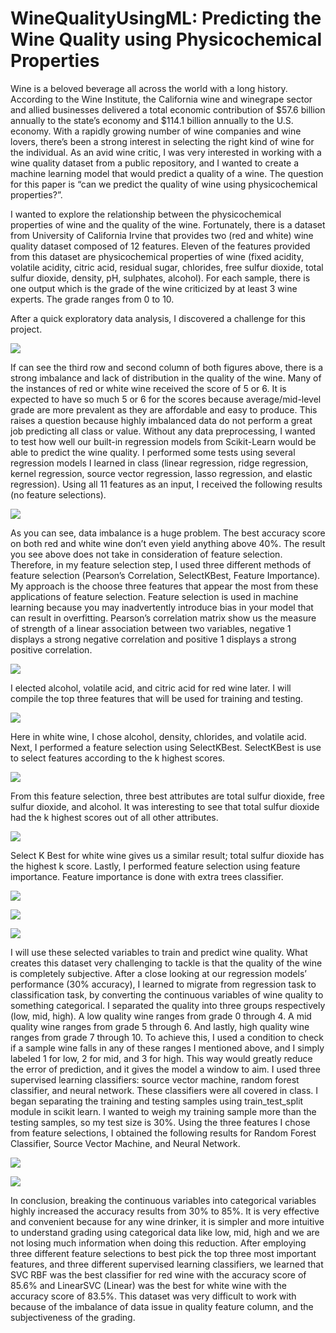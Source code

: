 # WineQualityUsingML: Predicting the Wine Quality using Physicochemical Properties

Wine is a beloved beverage all across the world with a long history. According to the Wine
Institute, the California wine and winegrape sector and allied businesses delivered a total
economic contribution of $57.6 billion annually to the state’s economy and $114.1 billion
annually to the U.S. economy. With a rapidly growing number of wine companies and wine
lovers, there’s been a strong interest in selecting the right kind of wine for the individual. As an
avid wine critic, I was very interested in working with a wine quality dataset from a public
repository, and I wanted to create a machine learning model that would predict a quality of a
wine. The question for this paper is “can we predict the quality of wine using physicochemical
properties?”.


I wanted to explore the relationship between the physicochemical properties of wine and the
quality of the wine. Fortunately, there is a dataset from University of California Irvine that
provides two (red and white) wine quality dataset composed of 12 features. Eleven of the
features provided from this dataset are physicochemical properties of wine (fixed acidity, volatile
acidity, citric acid, residual sugar, chlorides, free sulfur dioxide, total sulfur dioxide, density, pH,
sulphates, alcohol). For each sample, there is one output which is the grade of the wine
criticized by at least 3 wine experts. The grade ranges from 0 to 10.

After a quick exploratory data analysis, I discovered a challenge for this project.

![](https://github.com/heeseungp/WineQualityUsingML/blob/master/img/img1.png)

If can see the third row and second column of both figures above, there is a strong imbalance
and lack of distribution in the quality of the wine. Many of the instances of red or white wine
received the score of 5 or 6. It is expected to have so much 5 or 6 for the scores because
average/mid-level grade are more prevalent as they are affordable and easy to produce. This
raises a question because highly imbalanced data do not perform a great job predicting all class
or value.
Without any data preprocessing, I wanted to test how well our built-in regression models from
Scikit-Learn would be able to predict the wine quality. I performed some tests using several
regression models I learned in class (linear regression, ridge regression, kernel regression,
source vector regression, lasso regression, and elastic regression). Using all 11 features as an
input, I received the following results (no feature selections).

![](https://github.com/heeseungp/WineQualityUsingML/blob/master/img/img2.png)

As you can see, data imbalance is a huge problem. The best accuracy score on both red and
white wine don’t even yield anything above 40%. The result you see above does not take in
consideration of feature selection. Therefore, in my feature selection step, I used three different
methods of feature selection (Pearson’s Correlation, SelectKBest, Feature Importance). My
approach is the choose three features that appear the most from these applications of feature
selection. Feature selection is used in machine learning because you may inadvertently
introduce bias in your model that can result in overfitting.
Pearson’s correlation matrix show us the measure of strength of a linear association between
two variables, negative 1 displays a strong negative correlation and positive 1 displays a strong
positive correlation.

![](https://github.com/heeseungp/WineQualityUsingML/blob/master/img/img3.png)

I elected alcohol, volatile acid, and citric acid for red wine later. I will compile the top three
features that will be used for training and testing.

![](https://github.com/heeseungp/WineQualityUsingML/blob/master/img/img4.png)

Here in white wine, I chose alcohol, density, chlorides, and volatile acid.
Next, I performed a feature selection using SelectKBest. SelectKBest is use to select features
according to the k highest scores.

![](https://github.com/heeseungp/WineQualityUsingML/blob/master/img/img5.png)

From this feature selection, three best attributes are total sulfur dioxide, free sulfur dioxide, and
alcohol. It was interesting to see that total sulfur dioxide had the k highest scores out of all other
attributes.

![](https://github.com/heeseungp/WineQualityUsingML/blob/master/img/img6.png)

Select K Best for white wine gives us a similar result; total sulfur dioxide has the highest k score.
Lastly, I performed feature selection using feature importance. Feature importance is done with
extra trees classifier.

![](https://github.com/heeseungp/WineQualityUsingML/blob/master/img/img7.png)

![](https://github.com/heeseungp/WineQualityUsingML/blob/master/img/img8.png)

![](https://github.com/heeseungp/WineQualityUsingML/blob/master/img/img9.png)

I will use these selected variables to train and predict wine quality.
What creates this dataset very challenging to tackle is that the quality of the wine is completely
subjective. After a close looking at our regression models’ performance (30% accuracy), I
learned to migrate from regression task to classification task, by converting the continuous
variables of wine quality to something categorical. I separated the quality into three groups respectively (low, mid, high). A low quality wine ranges from grade 0 through 4. A mid quality
wine ranges from grade 5 through 6. And lastly, high quality wine ranges from grade 7 through
10. To achieve this, I used a condition to check if a sample wine falls in any of these ranges I
mentioned above, and I simply labeled 1 for low, 2 for mid, and 3 for high. This way would
greatly reduce the error of prediction, and it gives the model a window to aim.
I used three supervised learning classifiers: source vector machine, random forest classifier,
and neural network. These classifiers were all covered in class.
I began separating the training and testing samples using train_test_split module in scikit learn. I
wanted to weigh my training sample more than the testing samples, so my test size is 30%.
Using the three features I chose from feature selections, I obtained the following results for
Random Forest Classifier, Source Vector Machine, and Neural Network.

![](https://github.com/heeseungp/WineQualityUsingML/blob/master/img/img10.png)

![](https://github.com/heeseungp/WineQualityUsingML/blob/master/img/img11.png)

In conclusion, breaking the continuous variables into categorical variables highly increased the
accuracy results from 30% to 85%. It is very effective and convenient because for any wine
drinker, it is simpler and more intuitive to understand grading using categorical data like low,
mid, high and we are not losing much information when doing this reduction. After employing
three different feature selections to best pick the top three most important features, and three
different supervised learning classifiers, we learned that SVC RBF was the best classifier for red
wine with the accuracy score of 85.6% and LinearSVC (Linear) was the best for white wine with
the accuracy score of 83.5%. This dataset was very difficult to work with because of the
imbalance of data issue in quality feature column, and the subjectiveness of the grading.
